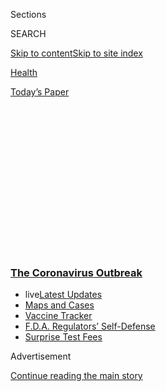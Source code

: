 <div id="app">

<div>

<div>

<div>

<div class="NYTAppHideMasthead css-1q2w90k e1suatyy0">

<div class="section css-ui9rw0 e1suatyy2">

<div class="css-eph4ug er09x8g0">

<div class="css-6n7j50">

</div>

<span class="css-1dv1kvn">Sections</span>

<div class="css-10488qs">

<span class="css-1dv1kvn">SEARCH</span>

</div>

[Skip to content](#site-content)[Skip to site
index](#site-index)

</div>

<div id="masthead-section-label" class="css-1wr3we4 eaxe0e00">

[Health](https://www.nytimes3xbfgragh.onion/section/health)

</div>

<div class="css-10698na e1huz5gh0">

</div>

</div>

<div id="masthead-bar-one" class="section hasLinks css-15hmgas e1csuq9d3">

<div class="css-uqyvli e1csuq9d0">

</div>

<div class="css-1uqjmks e1csuq9d1">

</div>

<div class="css-9e9ivx">

[](https://myaccount.nytimes3xbfgragh.onion/auth/login?response_type=cookie&client_id=vi)

</div>

<div class="css-1bvtpon e1csuq9d2">

[Today’s
Paper](https://www.nytimes3xbfgragh.onion/section/todayspaper)

</div>

</div>

</div>

</div>

<div data-aria-hidden="false">

<div id="site-content" data-role="main">

<div>

<div class="css-1aor85t" style="opacity:0.000000001;z-index:-1;visibility:hidden">

<div class="css-1hqnpie">

<div class="css-epjblv">

<span class="css-17xtcya">[Health](/section/health)</span><span class="css-x15j1o">|</span><span class="css-fwqvlz">The
Latest Obstacle to Getting Tested? A Shortage of Swabs and Face
Masks</span>

</div>

<div class="css-k008qs">

<div class="css-1iwv8en">

<span class="css-18z7m18"></span>

<div>

</div>

</div>

<span class="css-1n6z4y">https://nyti.ms/2U1AJJe</span>

<div class="css-1705lsu">

<div class="css-4xjgmj">

<div class="css-4skfbu" data-role="toolbar" data-aria-label="Social Media Share buttons, Save button, and Comments Panel with current comment count" data-testid="share-tools">

  - 
  - 
  - 
  - 
    
    <div class="css-6n7j50">
    
    </div>

  - 

</div>

</div>

</div>

</div>

</div>

</div>

<div class="css-13pd83m">

<div class="css-l9svim">

### [<span class="css-pa1jbp"><span class="css-1rxm0ex">The Coronavirus</span><span class="css-1rxm0ex"> Outbreak</span></span>](https://www.nytimes3xbfgragh.onion/news-event/coronavirus?name=styln-coronavirus-national&region=TOP_BANNER&block=storyline_menu_recirc&action=click&pgtype=Article&impression_id=9cc9e110-f4b7-11ea-84c5-ff3c2ad4221c&variant=undefined)

  - <span class="css-1qkutce"><span class="css-12clwdu">live</span>[Latest
    Updates](https://www.nytimes3xbfgragh.onion/2020/09/11/world/covid-19-coronavirus.html?name=styln-coronavirus-national&region=TOP_BANNER&block=storyline_menu_recirc&action=click&pgtype=Article&impression_id=9cc9e111-f4b7-11ea-84c5-ff3c2ad4221c&variant=undefined)</span>
  - <span class="css-1qkutce">[Maps and
    Cases](https://www.nytimes3xbfgragh.onion/interactive/2020/us/coronavirus-us-cases.html?name=styln-coronavirus-national&region=TOP_BANNER&block=storyline_menu_recirc&action=click&pgtype=Article&impression_id=9cc9e112-f4b7-11ea-84c5-ff3c2ad4221c&variant=undefined)</span>
  - <span class="css-1qkutce">[Vaccine
    Tracker](https://www.nytimes3xbfgragh.onion/interactive/2020/science/coronavirus-vaccine-tracker.html?name=styln-coronavirus-national&region=TOP_BANNER&block=storyline_menu_recirc&action=click&pgtype=Article&impression_id=9cc9e113-f4b7-11ea-84c5-ff3c2ad4221c&variant=undefined)</span>
  - <span class="css-1qkutce">[F.D.A. Regulators’
    Self-Defense](https://www.nytimes3xbfgragh.onion/2020/09/10/us/politics/fda-coronavirus-vaccine.html?name=styln-coronavirus-national&region=TOP_BANNER&block=storyline_menu_recirc&action=click&pgtype=Article&impression_id=9cc9e114-f4b7-11ea-84c5-ff3c2ad4221c&variant=undefined)</span>
  - <span class="css-1qkutce">[Surprise Test
    Fees](https://www.nytimes3xbfgragh.onion/2020/09/09/upshot/coronavirus-surprise-test-fees.html?name=styln-coronavirus-national&region=TOP_BANNER&block=storyline_menu_recirc&action=click&pgtype=Article&impression_id=9cc9e115-f4b7-11ea-84c5-ff3c2ad4221c&variant=undefined)</span>

</div>

</div>

<div id="top-wrapper" class="css-1sy8kpn">

<div id="top-slug" class="css-l9onyx">

Advertisement

</div>

[Continue reading the main
story](#after-top)

<div class="ad top-wrapper" style="text-align:center;height:100%;display:block;min-height:250px">

<div id="top" class="place-ad" data-position="top" data-size-key="top">

</div>

</div>

<div id="after-top">

</div>

</div>

<div>

<div id="sponsor-wrapper" class="css-1hyfx7x">

<div id="sponsor-slug" class="css-19vbshk">

Supported by

</div>

[Continue reading the main
story](#after-sponsor)

<div id="sponsor" class="ad sponsor-wrapper" style="text-align:center;height:100%;display:block">

</div>

<div id="after-sponsor">

</div>

</div>

<div class="css-186x18t">

</div>

<div class="css-1vkm6nb ehdk2mb0">

# The Latest Obstacle to Getting Tested? A Shortage of Swabs and Face Masks

</div>

Hospitals and doctors say they are critically low on swabs needed to
test patients for the coronavirus, as well as face masks and other gear
to protect health care workers.

<div class="css-79elbk" data-testid="photoviewer-wrapper">

<div class="css-z3e15g" data-testid="photoviewer-wrapper-hidden">

</div>

<div class="css-1a48zt4 ehw59r15" data-testid="photoviewer-children">

![<span class="css-16f3y1r e13ogyst0" data-aria-hidden="true">A
drive-through testing station in Seattle on
Tuesday.</span><span class="css-cnj6d5 e1z0qqy90" itemprop="copyrightHolder"><span class="css-1ly73wi e1tej78p0">Credit...</span><span><span>Elaine
Thompson/Associated
Press</span></span></span>](https://static01.graylady3jvrrxbe.onion/images/2020/03/19/science/19VIRUS-TESTSHORTAGE1/merlin_170638635_c2a56eaa-2756-40f1-a309-ecd9d57df36b-articleLarge.jpg?quality=75&auto=webp&disable=upscale)

</div>

</div>

<div class="css-18e8msd">

<div class="css-vp77d3 epjyd6m0">

<div class="css-1baulvz">

By [<span class="css-1baulvz last-byline" itemprop="name">Katie
Thomas</span>](https://www.nytimes3xbfgragh.onion/by/katie-thomas)

</div>

</div>

  - 
    
    <div class="css-ld3wwf e16638kd2">
    
    Published March 18, 2020Updated July 23,
    2020
    
    </div>

  - 
    
    <div class="css-4xjgmj">
    
    <div class="css-pvvomx" data-role="toolbar" data-aria-label="Social Media Share buttons, Save button, and Comments Panel with current comment count" data-testid="share-tools">
    
      - 
      - 
      - 
      - 
        
        <div class="css-6n7j50">
        
        </div>
    
      - 
    
    </div>
    
    </div>

</div>

</div>

<div class="section meteredContent css-1r7ky0e" name="articleBody" itemprop="articleBody">

<div class="css-1fanzo5 StoryBodyCompanionColumn">

<div class="css-53u6y8">

Just as the nation’s ability to [test for
coronavirus](https://www.nytimes3xbfgragh.onion/2020/07/23/health/coronavirus-testing-supply-shortage.html)
is expanding, hospitals and clinics say another obstacle is looming:
shortages of testing
[swabs](https://www.nytimes3xbfgragh.onion/2020/04/13/nyregion/coronavirus-testing.html)
and protective gear for health care workers.

At the UCSF Health — a San Francisco hospital system at the heart of one
of the nation’s coronavirus outbreaks — officials said they would have
to stop testing patients in about five days because they will run out of
nasopharyngeal swabs, which are inserted into patients’ nasal
passages<span class="css-8l6xbc evw5hdy0"> </span>to get samples for
testing. Other hospitals elsewhere in the country were ending their
practice of using a second swab to test for the flu in an effort to
preserve their supply.

The main manufacturer of the swabs, Copan, is an Italian company whose
manufacturing plant is in Northern Italy, a region that has itself been
hard hit by the coronavirus outbreak. It says it has ramped up
manufacturing to deal with the extraordinary demand for an otherwise
unassuming product to which many doctors gave little thought, until now.

“We weren’t really thinking about, ‘Wow, what’s our swab supply?’
because we haven’t really faced anything that depleted our swabs
before,” said Dr. Josh Adler, the chief clinical officer of U.C.S.F.
Health. Making matters more difficult, the swabs must have just the
right ingredients — the shafts cannot be wood, for example — or the
virus might not be properly detected. “You can’t go to your local store
and get Q-tips,” he said.

</div>

</div>

<div class="css-1fanzo5 StoryBodyCompanionColumn">

<div class="css-53u6y8">

On Wednesday, UCSF Health said it had secured another two-day supply of
swabs.

Dr. Ulrike Sujansky, a physician in solo private practice in San Mateo,
Calif., one of the areas with the most cases, said she has only been
able to test a few patients because of problems with supplies.

“We cannot test. We cannot test,” she said. The swab kits she ordered
from the two biggest lab companies, LabCorp and Quest Diagnostics,
either arrived late or were not the right type, she said. She also does
not have adequate masks or protective supplies, despite weeks of efforts
to purchase them and recent appeals to state and local health
authorities and hospitals. “I’m not given any tools to deal with this
complete crisis.”

After a botched rollout of coronavirus tests in February, the Trump
administration has tried to quickly expand the number of tests available
to Americans by lowering regulatory hurdles and approving commercial
tests made by companies — like Roche and Hologic — whose machines can
run thousands of samples a day. Major lab companies like LabCorp and
Quest Diagnostics have been ramping up their capacity, as have hospital
labs around the country.

But shortages like those with the supply of swabs now threaten that
broader testing effort. Premier, which buys medical supplies on behalf
of many U.S. hospitals, said its members were also encountering
problems.

</div>

</div>

<div class="css-79elbk" data-testid="photoviewer-wrapper">

<div class="css-z3e15g" data-testid="photoviewer-wrapper-hidden">

</div>

<div class="css-1a48zt4 ehw59r15" data-testid="photoviewer-children">

![<span class="css-16f3y1r e13ogyst0" data-aria-hidden="true">Medical
supplies from the National Stockpile in Arlington, Tex., were loaded
into a Catalyst Health Network van for distribution to testing sites in
north Texas on
Tuesday.</span><span class="css-cnj6d5 e1z0qqy90" itemprop="copyrightHolder"><span class="css-1ly73wi e1tej78p0">Credit...</span><span>Cooper
Neill for The New York
Times</span></span>](https://static01.graylady3jvrrxbe.onion/images/2020/03/19/science/19VIRUS-TESTSHORTAGE2/merlin_170684235_9d8817a0-7e8d-47ea-aac3-b39d62fd1d5d-articleLarge.jpg?quality=75&auto=webp&disable=upscale)

</div>

</div>

<div class="css-1fanzo5 StoryBodyCompanionColumn">

<div class="css-53u6y8">

“Our hospitals are eager to do their part to help expand access to
testing, but are struggling to do so absent necessary testing supplies,”
said Soumi Saha, the senior director of advocacy at Premier. She said
that the company requested additional information from the F.D.A. about
how to address the swab shortage days ago, but has not heard back.

</div>

</div>

<div class="css-1fanzo5 StoryBodyCompanionColumn">

<div class="css-53u6y8">

On Wednesday, the Food and Drug Administration said in a statement, “We
have heard concerns from labs who have questions about the availability
of certain supplies. We are updating frequently asked questions for labs
and test developers, providing information on alternative sources of
reagents, extraction kits, swabs and more.” The agency said it also set
up a toll-free line, 1-888-INFO-FDA, to help labs with questions about
approvals or
supplies.

<div id="NYT_MAIN_CONTENT_1_REGION" class="css-9tf9ac">

<div>

<div id="styln-covid-updates-world" class="section interactive-content interactive-size-medium css-1ftcdic">

<div class="css-17ih8de interactive-body">

<div id="styln-briefing-block" data-asset-id="QXJ0aWNsZTpueXQ6Ly9hcnRpY2xlLzJiYjYwYTJiLTY3NjItNTg3NC1iMGVhLWY4NzRhMjE3NTQyZA==">

<div class="briefing-block-header-section">

# [Latest Updates: The Coronavirus Outbreak](https://www.nytimes3xbfgragh.onion/2020/09/11/world/covid-19-coronavirus.html?action=click&pgtype=Article&state=default&region=MAIN_CONTENT_1&context=storylines_live_updates)

<div class="briefing-block-ts">

Updated 2020-09-12T04:56:54.924Z

</div>

</div>

  - [Fauci cautions the virus could disrupt life in the U.S. until
    ‘maybe even towards the end
    of 2021.’](https://www.nytimes3xbfgragh.onion/2020/09/11/world/covid-19-coronavirus.html?action=click&pgtype=Article&state=default&region=MAIN_CONTENT_1&context=storylines_live_updates#link-dfb8a16)
  - [From Asia to Africa, China promotes its vaccine candidates to win
    friends.](https://www.nytimes3xbfgragh.onion/2020/09/11/world/covid-19-coronavirus.html?action=click&pgtype=Article&state=default&region=MAIN_CONTENT_1&context=storylines_live_updates#link-7104d154)
  - [The other way the virus will kill:
    hunger.](https://www.nytimes3xbfgragh.onion/2020/09/11/world/covid-19-coronavirus.html?action=click&pgtype=Article&state=default&region=MAIN_CONTENT_1&context=storylines_live_updates#link-393ad215)

<div class="briefing-block-footer">

<div class="briefing-block-footer-meta">

[See more
updates](https://www.nytimes3xbfgragh.onion/2020/09/11/world/covid-19-coronavirus.html?action=click&pgtype=Article&state=default&region=MAIN_CONTENT_1&context=storylines_live_updates)

</div>

<div class="briefing-block-briefinglinks">

<span>More live coverage:</span>
[Markets](https://www.nytimes3xbfgragh.onion/live/2020/09/11/business/stock-market-today-coronavirus?action=click&pgtype=Article&state=default&region=MAIN_CONTENT_1&context=storylines_live_updates)

</div>

</div>

</div>

</div>

</div>

</div>

</div>

Gabriela Franco, a spokeswoman for Copan, which makes the testing swabs,
said the company has increased production at its plant in Brescia,
Italy, to 24 hours a day, seven days a week. “We are asking our
customers and distributors to rationalize their ordering so we can
maximize throughout,” she said, adding that in the United States, a busy
flu season had already depleted supply. The company has about half of
the market for testing swabs in the United States.

She said the lockdown in Italy — which has been hit particularly hard
with more than 2,500 deaths — — had not affected the business or the
export of goods.

<div id="NYT_MAIN_CONTENT_2_REGION" class="css-9tf9ac">

<div>

</div>

</div>

She said the company was taking precautions to protect its workers and
to keep production running. “We are working with the Italian regional
and national authorities to preserve the current manufacturing
conditions in order to serve the world with our products, even in case
heavier restrictions are applied,” she said.

The swab shortfall is just one example of the strain on the supply chain
amid global demand for testing for coronavirus. Testing [has also been
hampered](https://www.nytimes3xbfgragh.onion/2020/03/11/health/coronavirus-testing-shortages.html)
by dwindling supplies of RNA extraction kits, which are needed to
extract the RNA from samples in order to run the tests in many cases. In
response, the F.D.A. has widened the number of extraction products that
can be used in the tests.

A shortage of masks, gowns and other protective gear — [which has put a
strain](https://www.nytimes3xbfgragh.onion/2020/03/09/health/coronavirus-n95-face-masks.html)
on many other areas of care — is also getting in the way of testing.
Patients often sneeze or cough when the swab is inserted deep into their
noses, which can expose the workers who are doing the tests to the
virus.

</div>

</div>

<div class="css-1fanzo5 StoryBodyCompanionColumn">

<div class="css-53u6y8">

“That’s been the bottleneck for what I call the crisis within the
crisis,” said Dr. Christopher Crow, the president of Catalyst Health
Network, who is setting up drive-through testing in locations around
North Texas. His network of more than 800 physician offices serves one
million people.

Until Tuesday, Dr. Crow was experiencing such a shortage of masks and
other gear that he was facing the possibility of closing the sites
Wednesday, just as he was preparing to vastly expand his capacity from
about 30 people a day.

"You can’t go scuba diving without oxygen, a regulator and a mask,” he
said. “If you don’t have that equipment to test, then you can’t test.”

On Tuesday afternoon, he learned that he had been granted permission [by
a regional authority](https://ncttrac.org/) to use a shipment of gear
from the national stockpile, solving his problem, for
now.

</div>

</div>

<div class="css-79elbk" data-testid="photoviewer-wrapper">

<div class="css-z3e15g" data-testid="photoviewer-wrapper-hidden">

</div>

<div class="css-1a48zt4 ehw59r15" data-testid="photoviewer-children">

<div class="css-1xdhyk6 erfvjey0">

<span class="css-1ly73wi e1tej78p0">Image</span>

<div class="css-zjzyr8">

<div data-testid="lazyimage-container" style="height:257.77777777777777px">

</div>

</div>

</div>

<span class="css-16f3y1r e13ogyst0" data-aria-hidden="true">Aliesha
O’Raw, a Ph.D. student in Durham, N.C., was refused a coronavirus test
because of a swab shortage, even though she was showing
symptoms.</span><span class="css-cnj6d5 e1z0qqy90" itemprop="copyrightHolder"><span class="css-1ly73wi e1tej78p0">Credit...</span><span>Phyllis
B. Dooney for The New York Times</span></span>

</div>

</div>

<div class="css-1fanzo5 StoryBodyCompanionColumn">

<div class="css-53u6y8">

Some patients say the shortages have prevented them from getting tested,
even when they are showing symptoms of the coronavirus. Aliesha O’Raw, a
graduate student in Durham, N.C., said her primary care doctor sent her
to an urgent care clinic after she had a fever and a dry cough for two
weeks.

Ms. O’Raw, who is 26, has asthma and Ehlers-Danlos syndrome, an
inherited condition that affects the body’s connective tissues, like
skin and joints. Both are underlying conditions that could make the
disease more severe. She tested negative for the flu, and antibiotics
did not work.

</div>

</div>

<div class="css-1fanzo5 StoryBodyCompanionColumn">

<div class="css-53u6y8">

When she visited the urgent care clinic on Monday, the doctor declined
to test her because there was a shortage of swabs and they were
rationing, she said. Because she did not have known contact with an
exposed person, she was denied a test.

She would like to be tested “not for my own knowledge,” she said. “It’s
that I know I have people around me who are starting to get sick.” Her
boyfriend, who ran errands for her while she was ill, is now sick, she
said, as are some classmates who were around her before she developed
symptoms.

Her doctor ordered another test, and she was able to use a drive-through
testing site that just opened. She was tested on Wednesday and is
awaiting her results. “It’s happening,” she said. “It’s just taking
longer than either of us expected.”

Sheri Fink contributed reporting.

</div>

</div>

<div>

</div>

<div class="css-1fanzo5 StoryBodyCompanionColumn">

<div class="css-53u6y8">

***\[*[*Like the Science Times page on
Facebook.*](http://on.fb.me/1paTQ1h)** ****** *| Sign up for the*
**[*Science Times newsletter.*](http://nyti.ms/1MbHaRU)*\]***

</div>

</div>

</div>

<div>

</div>

<div>

</div>

<div>

</div>

<div>

<div id="bottom-wrapper" class="css-1ede5it">

<div id="bottom-slug" class="css-l9onyx">

Advertisement

</div>

[Continue reading the main
story](#after-bottom)

<div id="bottom" class="ad bottom-wrapper" style="text-align:center;height:100%;display:block;min-height:90px">

</div>

<div id="after-bottom">

</div>

</div>

</div>

</div>

</div>

## Site Index

<div>

</div>

## Site Information Navigation

  - [© <span>2020</span> <span>The New York Times
    Company</span>](https://help.nytimes3xbfgragh.onion/hc/en-us/articles/115014792127-Copyright-notice)

<!-- end list -->

  - [NYTCo](https://www.nytco.com/)
  - [Contact
    Us](https://help.nytimes3xbfgragh.onion/hc/en-us/articles/115015385887-Contact-Us)
  - [Work with us](https://www.nytco.com/careers/)
  - [Advertise](https://nytmediakit.com/)
  - [T Brand Studio](http://www.tbrandstudio.com/)
  - [Your Ad
    Choices](https://www.nytimes3xbfgragh.onion/privacy/cookie-policy#how-do-i-manage-trackers)
  - [Privacy](https://www.nytimes3xbfgragh.onion/privacy)
  - [Terms of
    Service](https://help.nytimes3xbfgragh.onion/hc/en-us/articles/115014893428-Terms-of-service)
  - [Terms of
    Sale](https://help.nytimes3xbfgragh.onion/hc/en-us/articles/115014893968-Terms-of-sale)
  - [Site
    Map](https://spiderbites.nytimes3xbfgragh.onion)
  - [Help](https://help.nytimes3xbfgragh.onion/hc/en-us)
  - [Subscriptions](https://www.nytimes3xbfgragh.onion/subscription?campaignId=37WXW)

</div>

</div>

</div>

</div>
